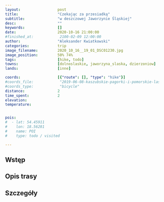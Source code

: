 ```yaml
---
layout:                 post
title:                  "Czekając za przesiadką"
subtitle:               "w deszczowej Jaworzynie Śląskiej"
desc:                   ""
keywords:               []
date:                   2020-10-16 21:00:00
#finished_at:            2100-02-09 12:00:00
author:                 "Aleksander Kwiatkowski"
categories:             trip
image_filename:         2020_10_16__19_01_DSC01230.jpg
image_position:         50% 74%
tags:                   [hike, todo]
towns:                  [dolnoslaskie, jaworzyna_slaska, dzierzoniow]
lands:                  [inne]

coords:                 [{"route": [], "type": "hike"}]
#coords_file:            "2019-06-08-kaszubskie-pagorki-i-pomorskie-lasy.json"
#coords_type:            "bicycle"
distance:               2
time_spent:             2
elevation:              
temperature:            


pois:
#  - lat: 54.45911
#    lon: 18.56281
#    name: POI
#    type: todo / visited

---
```



## Wstęp

## Opis trasy

## Szczegóły
